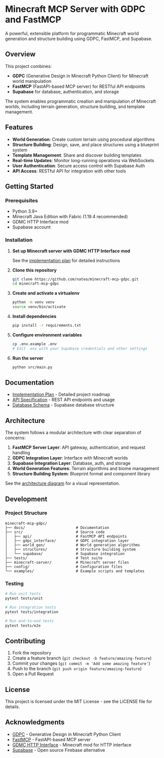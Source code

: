 # Minecraft MCP Server with GDPC and FastMCP

A powerful, extensible platform for programmatic Minecraft world generation and structure building using GDPC, FastMCP, and Supabase.

## Overview

This project combines:

- **GDPC** (Generative Design in Minecraft Python Client) for Minecraft world manipulation
- **FastMCP** (FastAPI-based MCP server) for RESTful API endpoints
- **Supabase** for database, authentication, and storage

The system enables programmatic creation and manipulation of Minecraft worlds, including terrain generation, structure building, and template management.

## Features

- **World Generation**: Create custom terrain using procedural algorithms
- **Structure Building**: Design, save, and place structures using a blueprint system
- **Template Management**: Share and discover building templates
- **Real-time Updates**: Monitor long-running operations via WebSockets
- **User Authentication**: Secure access control with Supabase Auth
- **API Access**: RESTful API for integration with other tools

## Getting Started

### Prerequisites

- Python 3.9+
- Minecraft Java Edition with Fabric (1.19.4 recommended)
- GDMC HTTP Interface mod
- Supabase account

### Installation

1. **Set up Minecraft server with GDMC HTTP Interface mod**

   See the [implementation plan](docs/implementation_plan.md) for detailed instructions

2. **Clone this repository**
   ```bash
   git clone https://github.com/natea/minecraft-mcp-gdpc.git
   cd minecraft-mcp-gdpc
   ```

3. **Create and activate a virtualenv**
    ```bash
    python -m venv venv
    source venv/bin/activate
    ```

4. **Install dependencies**
   ```bash
   pip install -r requirements.txt
   ```

5. **Configure environment variables**
   ```bash
   cp .env.example .env
   # Edit .env with your Supabase credentials and other settings
   ```

6. **Run the server**
   ```bash
   python src/main.py
   ```

## Documentation

- [Implementation Plan](docs/implementation_plan.md) - Detailed project roadmap
- [API Specification](docs/api_spec.md) - REST API endpoints and usage
- [Database Schema](docs/database_schema.md) - Supabase database structure

## Architecture

The system follows a modular architecture with clear separation of concerns:

1. **FastMCP Server Layer**: API gateway, authentication, and request handling
2. **GDPC Integration Layer**: Interface with Minecraft worlds
3. **Supabase Integration Layer**: Database, auth, and storage
4. **World Generation Features**: Terrain algorithms and biome management
5. **Structure Building System**: Blueprint format and component library

See the [architecture diagram](docs/architecture_diagram.mmd) for a visual representation.

## Development

### Project Structure

```
minecraft-mcp-gdpc/
├── docs/                       # Documentation
├── src/                        # Source code
│   ├── api/                    # FastMCP API endpoints
│   ├── gdpc_interface/         # GDPC integration layer
│   ├── world_gen/              # World generation algorithms
│   ├── structures/             # Structure building system
│   └── supabase/               # Supabase integration
├── tests/                      # Test suite
├── minecraft-server/           # Minecraft server files
├── config/                     # Configuration files
└── examples/                   # Example scripts and templates
```

### Testing

```bash
# Run unit tests
pytest tests/unit

# Run integration tests
pytest tests/integration

# Run end-to-end tests
pytest tests/e2e
```

## Contributing

1. Fork the repository
2. Create a feature branch (`git checkout -b feature/amazing-feature`)
3. Commit your changes (`git commit -m 'Add some amazing feature'`)
4. Push to the branch (`git push origin feature/amazing-feature`)
5. Open a Pull Request

## License

This project is licensed under the MIT License - see the LICENSE file for details.

## Acknowledgments

- [GDPC](https://github.com/avdstaaij/gdpc) - Generative Design in Minecraft Python Client
- [FastMCP](https://github.com/jlowin/fastmcp) - FastAPI-based MCP server
- [GDMC HTTP Interface](https://github.com/Niels-NTG/gdmc_http_interface) - Minecraft mod for HTTP interface
- [Supabase](https://supabase.io/) - Open source Firebase alternative
